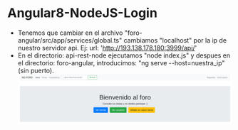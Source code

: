 # Angular8-NodeJS-Login
* Tenemos que cambiar en el archivo "foro-angular/src/app/services/global.ts"  cambiamos      "localhost" por  la ip de nuestro servidor api. Ej: url: 'http://193.138.178.180:3999/api/'
* En el directorio: api-rest-node  ejecutamos "node index.js" 
 y despues en el directorio: foro-angular,  introducimos: "ng serve --host=nuestra_ip" (sin puerto).
![Alt text](ForoAngular.png)
